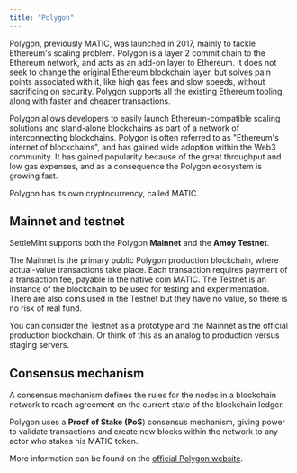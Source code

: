 ```yaml
---
title: "Polygon"
---
```


Polygon, previously MATIC, was launched in 2017, mainly to tackle Ethereum's
scaling problem. Polygon is a layer 2 commit chain to the Ethereum network, and
acts as an add-on layer to Ethereum. It does not seek to change the original
Ethereum blockchain layer, but solves pain points associated with it, like high
gas fees and slow speeds, without sacrificing on security. Polygon supports all
the existing Ethereum tooling, along with faster and cheaper transactions.

Polygon allows developers to easily launch Ethereum-compatible scaling solutions
and stand-alone blockchains as part of a network of interconnecting blockchains.
Polygon is often referred to as "Ethereum's internet of blockchains", and has
gained wide adoption within the Web3 community. It has gained popularity because
of the great throughput and low gas expenses, and as a consequence the Polygon
ecosystem is growing fast.

Polygon has its own cryptocurrency, called MATIC.

## Mainnet and testnet

SettleMint supports both the Polygon **Mainnet** and the **Amoy Testnet**.

The Mainnet is the primary public Polygon production blockchain, where
actual-value transactions take place. Each transaction requires payment of a
transaction fee, payable in the native coin MATIC. The Testnet is an instance of
the blockchain to be used for testing and experimentation. There are also coins
used in the Testnet but they have no value, so there is no risk of real fund.

You can consider the Testnet as a prototype and the Mainnet as the official
production blockchain. Or think of this as an analog to production versus
staging servers.

## Consensus mechanism

A consensus mechanism defines the rules for the nodes in a blockchain network to
reach agreement on the current state of the blockchain ledger.

Polygon uses a **Proof of Stake (PoS**) consensus mechanism, giving power to
validate transactions and create new blocks within the network to any actor who
stakes his MATIC token.

More information can be found on the
[official Polygon website](https://docs.polygon.technology/).
